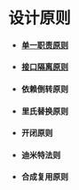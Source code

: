 # 设计原则

+ #### [单一职责原则](SRP.md)

+ #### [接口隔离原则](ISP.md)

+ #### 依赖倒转原则

+ #### 里氏替换原则

+ #### 开闭原则

+ #### 迪米特法则

+ #### 合成复用原则